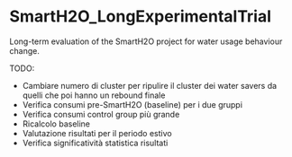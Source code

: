 # SmartH2O_LongExperimentalTrial
Long-term evaluation of the SmartH2O project for water usage behaviour change.

TODO:
- Cambiare numero di cluster per ripulire il cluster dei water savers da quelli che poi hanno un rebound finale
- Verifica consumi pre-SmartH2O (baseline) per i due gruppi
- Verifica consumi control group più grande
- Ricalcolo baseline
- Valutazione risultati per il periodo estivo
- Verifica significatività statistica risultati
